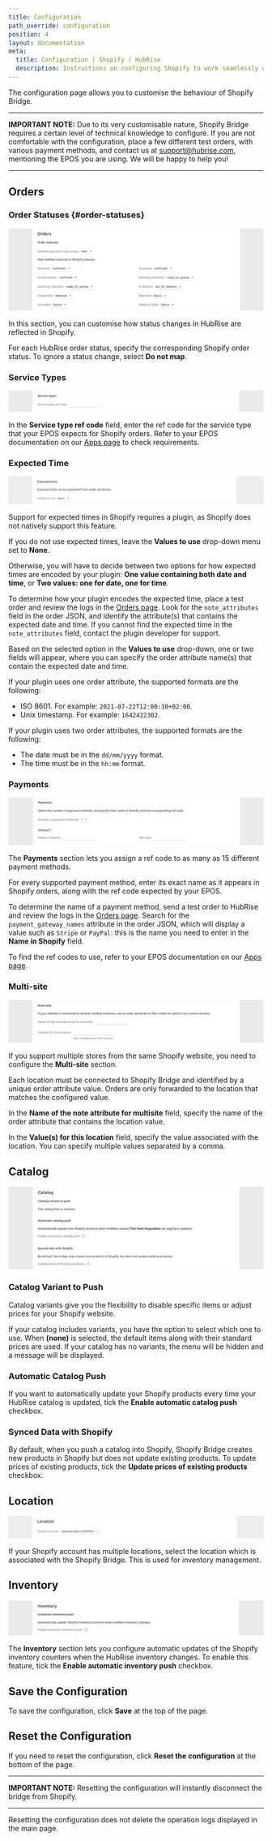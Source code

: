 ```yaml
---
title: Configuration
path_override: configuration
position: 4
layout: documentation
meta:
  title: Configuration | Shopify | HubRise
  description: Instructions on configuring Shopify to work seamlessly with HubRise and your EPOS or other apps connected to HubRise. Configuration is simple.
---
```


The configuration page allows you to customise the behaviour of Shopify Bridge.

---

**IMPORTANT NOTE:** Due to its very customisable nature, Shopify Bridge requires a certain level of technical knowledge to configure. If you are not comfortable with the configuration, place a few different test orders, with various payment methods, and contact us at support@hubrise.com, mentioning the EPOS you are using. We will be happy to help you!

---

## Orders

### Order Statuses {#order-statuses}

![Shopify Bridge configuration page, Order status section](./images/010-shopify-configuration-order-status.png)

In this section, you can customise how status changes in HubRise are reflected in Shopify.

For each HubRise order status, specify the corresponding Shopify order status. To ignore a status change, select **Do not map**.

### Service Types

![Shopify Bridge configuration page, service types](./images/013-shopify-configuration-order-type.png)

In the **Service type ref code** field, enter the ref code for the service type that your EPOS expects for Shopify orders. Refer to your EPOS documentation on our [Apps page](/apps) to check requirements.

### Expected Time

![Shopify Bridge configuration page, expected time](./images/014-shopify-configuration-expected-time.png)

Support for expected times in Shopify requires a plugin, as Shopify does not natively support this feature.

If you do not use expected times, leave the **Values to use** drop-down menu set to **None**.

Otherwise, you will have to decide between two options for how expected times are encoded by your plugin: **One value containing both date and time**, or **Two values: one for date, one for time**.

To determine how your plugin encodes the expected time, place a test order and review the logs in the [Orders page](/docs/data#orders). Look for the `note_attributes` field in the order JSON, and identify the attribute(s) that contains the expected date and time. If you cannot find the expected time in the `note_attributes` field, contact the plugin developer for support.

Based on the selected option in the **Values to use** drop-down, one or two fields will appear, where you can specify the order attribute name(s) that contain the expected date and time.

If your plugin uses one order attribute, the supported formats are the following:

- ISO 8601. For example: `2021-07-22T12:00:30+02:00`.
- Unix timestamp. For example: `1642422302`.

If your plugin uses two order attributes, the supported formats are the following:

- The date must be in the `dd/mm/yyyy` format.
- The time must be in the `hh:mm` format.

### Payments

![Shopify Bridge configuration page, payment type](./images/012-shopify-configuration-order-payment.png)

The **Payments** section lets you assign a ref code to as many as 15 different payment methods.

For every supported payment method, enter its exact name as it appears in Shopify orders, along with the ref code expected by your EPOS.

To determine the name of a payment method, send a test order to HubRise and review the logs in the [Orders page](/docs/data#orders). Search for the `payment_gateway_names` attribute in the order JSON, which will display a value such as `Stripe` or `PayPal`: this is the name you need to enter in the **Name in Shopify** field.

To find the ref codes to use, refer to your EPOS documentation on our [Apps page](/apps).

### Multi-site

![Shopify Bridge configuration page, Multi-site section](./images/011-shopify-configuration-multisite.png)

If you support multiple stores from the same Shopify website, you need to configure the **Multi-site** section.

Each location must be connected to Shopify Bridge and identified by a unique order attribute value. Orders are only forwarded to the location that matches the configured value.

In the **Name of the note attribute for multisite** field, specify the name of the order attribute that contains the location value.

In the **Value(s) for this location** field, specify the value associated with the location. You can specify multiple values separated by a comma.

## Catalog

![Shopify Bridge configuration page, Catalog section](./images/015-shopify-configuration-catalog.png)

### Catalog Variant to Push

Catalog variants give you the flexibility to disable specific items or adjust prices for your Shopify website.

If your catalog includes variants, you have the option to select which one to use. When **(none)** is selected, the default items along with their standard prices are used. If your catalog has no variants, the menu will be hidden and a message will be displayed.

### Automatic Catalog Push

If you want to automatically update your Shopify products every time your HubRise catalog is updated, tick the **Enable automatic catalog push** checkbox.

### Synced Data with Shopify

By default, when you push a catalog into Shopify, Shopify Bridge creates new products in Shopify but does not update existing products. To update prices of existing products, tick the **Update prices of existing products** checkbox.

## Location

![Shopify Bridge configuration page, location](./images/017-shopify-configuration-location.png)

If your Shopify account has multiple locations, select the location which is associated with the Shopify Bridge. This is used for inventory management.

## Inventory

![Shopify Bridge configuration page, inventory](./images/016-shopify-configuration-inventory.png)

The **Inventory** section lets you configure automatic updates of the Shopify inventory counters when the HubRise inventory changes.
To enable this feature, tick the **Enable automatic inventory push** checkbox.

## Save the Configuration

To save the configuration, click **Save** at the top of the page.

## Reset the Configuration

If you need to reset the configuration, click **Reset the configuration** at the bottom of the page.

---

**IMPORTANT NOTE:** Resetting the configuration will instantly disconnect the bridge from Shopify.

---

Resetting the configuration does not delete the operation logs displayed in the main page.
